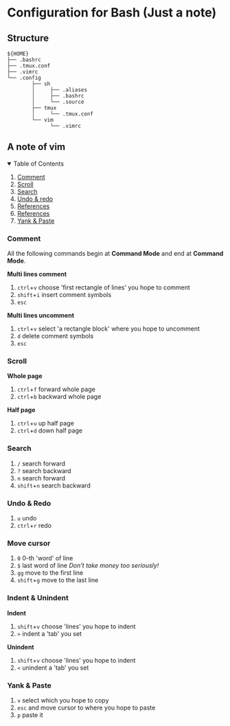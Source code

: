 # Configuration for Bash (Just a note)

## Structure
```
${HOME}
├── .bashrc
├── .tmux.conf
├── .vimrc
└── .config
		├── sh
        │     ├── .aliases
        │     ├── .bashrc
        │     └── .source
        ├── tmux
        │     └── .tmux.conf
        └── vim
              └── .vimrc
```

## A note of vim

<!-- TABLE OF CONTENTS -->
<details open="open">
  <summary>Table of Contents</summary>
  <ol>
    <li><a href="#comment">Comment</a></li>
    <li><a href="#scroll">Scroll</a></li>
    <li><a href="#search">Search</a></li>
    <li><a href="#undo-redo">Undo & redo</a></li>
    <li><a href="#move-cursor">References</a></li>
    <li><a href="#indent-Unindent">References</a></li>
    <li><a href="#yank-paste">Yank & Paste</a></li>
  </ol>
</details>

### Comment
All the following commands begin at **Command Mode** and end at **Command Mode**.

**Multi lines comment**
1. `ctrl`+`v` choose 'first rectangle of lines' you hope to comment
2. `shift`+`i` insert comment symbols
3. `esc`

**Multi lines uncomment**
1. `ctrl`+`v` select 'a rectangle block' where you hope to uncomment
2. `d` delete comment symbols
3. `esc`

### Scroll
**Whole page**
1. `ctrl`+`f` forward whole page
2. `ctrl`+`b` backward whole page

**Half page**
1. `ctrl`+`u` up half page
2. `ctrl`+`d` down half page

### Search
1. `/` search forward
2. `?` search backward
3. `n` search forward
3. `shift`+`n` search backward

### Undo & Redo
1. `u` undo
2. `ctrl`+`r` redo

### Move cursor
1. `0` 0-th 'word' of line
2. `$` last word of line _Don't take money too seriously!_
3. `gg` move to the first line
4. `shift`+`g` move to the last line

### Indent & Unindent
**Indent**
1. `shift`+`v` choose 'lines' you hope to indent
2. `>` indent a 'tab' you set

**Unindent**
1. `shift`+`v` choose 'lines' you hope to indent
2. `<` unindent a 'tab' you set

### Yank & Paste
1. `v` select which you hope to copy
2. `esc` and move cursor to where you hope to paste
3. `p` paste it
